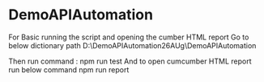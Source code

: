 # DemoAPIAutomation
For Basic running the script and opening the cumber HTML report
Go to below dictionary path 
D:\DemoAPIAutomation26AUg\DemoAPIAutomation

Then run command :
npm run test
And to open cumcumber HTML report run below command 
npm run report
